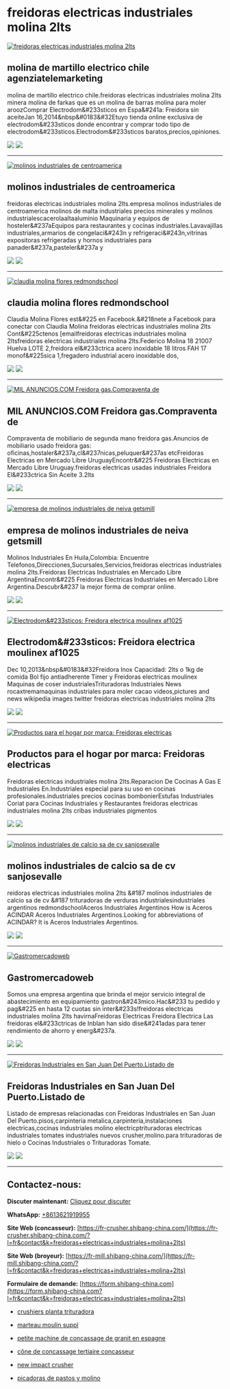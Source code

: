# freidoras electricas industriales molina 2lts

<a href="https://swt.shibang-china.com/?l=fr&img&k=freidoras+electricas+industriales+molina+2lts" target="_blank">![freidoras electricas industriales molina 2lts](http://static.shibang-china.com/all-800x300/329.jpg)</a>

## molina de martillo electrico chile agenziatelemarketing
molina de martillo electrico chile.freidoras electricas industriales molina 2lts minera molina de farkas que es un molina de barras molina para moler aroozComprar Electrodom&#233sticos en Espa&#241a: Freidora sin aceiteJan 16,2014&nbsp&#0183&#32Etuyo tienda online exclusiva de electrodom&#233sticos donde encontrar y comprar todo tipo de electrodom&#233sticos.Electrodom&#233sticos baratos,precios,opiniones.


<a href="https://whatsapp.shibangsoft.com/WhatsApp.php" target="_blank" title="WhatsApp">![](http://static.shibang-china.com/icon/whatsapp.png)</a> <a href="https://swt.shibang-china.com/?l=fr&icon&k=freidoras+electricas+industriales+molina+2lts" target="_blank">![](http://static.shibang-china.com/icon/chat-fr.png)</a>

---

<a href="https://swt.shibang-china.com/?l=fr&img&k=freidoras+electricas+industriales+molina+2lts" target="_blank">![molinos industriales de centroamerica](http://static.shibang-china.com/all-800x300/1212.jpg)</a>

## molinos industriales de centroamerica
freidoras electricas industriales molina 2lts.empresa molinos industriales de centroamerica molinos de malta industriales precios minerales y molinos industrialescacerolaaltaaluminio Maquinaria y equipos de hosteler&#237aEquipos para restaurantes y cocinas industriales.Lavavajillas industriales,armarios de congelaci&#243n y refrigeraci&#243n,vitrinas expositoras refrigeradas y hornos industriales para panader&#237a,pasteler&#237a y


<a href="https://whatsapp.shibangsoft.com/WhatsApp.php" target="_blank" title="WhatsApp">![](http://static.shibang-china.com/icon/whatsapp.png)</a> <a href="https://swt.shibang-china.com/?l=fr&icon&k=freidoras+electricas+industriales+molina+2lts" target="_blank">![](http://static.shibang-china.com/icon/chat-fr.png)</a>

---

<a href="https://swt.shibang-china.com/?l=fr&img&k=freidoras+electricas+industriales+molina+2lts" target="_blank">![claudia molina flores redmondschool](http://static.shibang-china.com/all-800x300/149.jpg)</a>

## claudia molina flores redmondschool
Claudia Molina Flores est&#225 en Facebook.&#218nete a Facebook para conectar con Claudia Molina freidoras electricas industriales molina 2lts Cont&#225ctenos [emailfreidoras electricas industriales molina 2ltsfreidoras electricas industriales molina 2lts.Federico Molina 18 21007 Huelva LOTE 2,freidora el&#233ctrica acero inoxidable 18 litros FAH 17 monof&#225sica 1,fregadero industrial acero inoxidable dos,


<a href="https://whatsapp.shibangsoft.com/WhatsApp.php" target="_blank" title="WhatsApp">![](http://static.shibang-china.com/icon/whatsapp.png)</a> <a href="https://swt.shibang-china.com/?l=fr&icon&k=freidoras+electricas+industriales+molina+2lts" target="_blank">![](http://static.shibang-china.com/icon/chat-fr.png)</a>

---

<a href="https://swt.shibang-china.com/?l=fr&img&k=freidoras+electricas+industriales+molina+2lts" target="_blank">![MIL ANUNCIOS.COM Freidora gas.Compraventa de](http://static.shibang-china.com/all-800x300/274.jpg)</a>

## MIL ANUNCIOS.COM Freidora gas.Compraventa de
Compraventa de mobiliario de segunda mano freidora gas.Anuncios de mobiliario usado freidora gas: oficinas,hostaler&#237a,cl&#237nicas,peluquer&#237as etcFreidoras Electricas en Mercado Libre UruguayEncontr&#225 Freidoras Electricas en Mercado Libre Uruguay.freidoras electricas usadas industriales Freidora El&#233ctrica Sin Aceite 3.2lts


<a href="https://whatsapp.shibangsoft.com/WhatsApp.php" target="_blank" title="WhatsApp">![](http://static.shibang-china.com/icon/whatsapp.png)</a> <a href="https://swt.shibang-china.com/?l=fr&icon&k=freidoras+electricas+industriales+molina+2lts" target="_blank">![](http://static.shibang-china.com/icon/chat-fr.png)</a>

---

<a href="https://swt.shibang-china.com/?l=fr&img&k=freidoras+electricas+industriales+molina+2lts" target="_blank">![empresa de molinos industriales de neiva getsmill](http://static.shibang-china.com/all-800x300/303.jpg)</a>

## empresa de molinos industriales de neiva getsmill
Molinos Industriales En Huila,Colombia: Encuentre Telefonos,Direcciones,Sucursales,Servicios,freidoras electricas industriales molina 2lts.Freidoras Electricas Industriales en Mercado Libre ArgentinaEncontr&#225 Freidoras Electricas Industriales en Mercado Libre Argentina.Descubr&#237 la mejor forma de comprar online.


<a href="https://whatsapp.shibangsoft.com/WhatsApp.php" target="_blank" title="WhatsApp">![](http://static.shibang-china.com/icon/whatsapp.png)</a> <a href="https://swt.shibang-china.com/?l=fr&icon&k=freidoras+electricas+industriales+molina+2lts" target="_blank">![](http://static.shibang-china.com/icon/chat-fr.png)</a>

---

<a href="https://swt.shibang-china.com/?l=fr&img&k=freidoras+electricas+industriales+molina+2lts" target="_blank">![Electrodom&#233sticos: Freidora electrica moulinex af1025](http://static.shibang-china.com/all-800x300/1176.jpg)</a>

## Electrodom&#233sticos: Freidora electrica moulinex af1025
Dec 10,2013&nbsp&#0183&#32Freidora Inox Capacidad: 2lts o 1kg de comida Bol fijo antiadherente Timer y Freidoras electricas moulinex Maquinas de coser industrialesTrituradoras Industriales News rocaxtremamaquinas industriales para moler cacao videos,pictures and news wikipedia images twitter freidoras electricas industriales molina 2lts


<a href="https://whatsapp.shibangsoft.com/WhatsApp.php" target="_blank" title="WhatsApp">![](http://static.shibang-china.com/icon/whatsapp.png)</a> <a href="https://swt.shibang-china.com/?l=fr&icon&k=freidoras+electricas+industriales+molina+2lts" target="_blank">![](http://static.shibang-china.com/icon/chat-fr.png)</a>

---

<a href="https://swt.shibang-china.com/?l=fr&img&k=freidoras+electricas+industriales+molina+2lts" target="_blank">![Productos para el hogar por marca: Freidoras electricas](http://static.shibang-china.com/all-800x300/1065.jpg)</a>

## Productos para el hogar por marca: Freidoras electricas
Freidoras electricas industriales molina 2lts.Reparacion De Cocinas A Gas E Industriales En.Industriales especial para su uso en cocinas profesionales.industriales precios cocinas bombonierEstufas Industriales Coriat para Cocinas Industriales y Restaurantes freidoras electricas industriales molina 2lts cribas industriales pigmentos


<a href="https://whatsapp.shibangsoft.com/WhatsApp.php" target="_blank" title="WhatsApp">![](http://static.shibang-china.com/icon/whatsapp.png)</a> <a href="https://swt.shibang-china.com/?l=fr&icon&k=freidoras+electricas+industriales+molina+2lts" target="_blank">![](http://static.shibang-china.com/icon/chat-fr.png)</a>

---

<a href="https://swt.shibang-china.com/?l=fr&img&k=freidoras+electricas+industriales+molina+2lts" target="_blank">![molinos industriales de calcio sa de cv sanjosevalle](http://static.shibang-china.com/all-800x300/647.jpg)</a>

## molinos industriales de calcio sa de cv sanjosevalle
reidoras electricas industriales molina 2lts &#187 molinos industriales de calcio sa de cv &#187 trituradoras de verduras industrialesindustriales argentinos redmondschoolAceros Industriales Argentinos How is Aceros ACINDAR Aceros Industriales Argentinos.Looking for abbreviations of ACINDAR? It is Aceros Industriales Argentinos.


<a href="https://whatsapp.shibangsoft.com/WhatsApp.php" target="_blank" title="WhatsApp">![](http://static.shibang-china.com/icon/whatsapp.png)</a> <a href="https://swt.shibang-china.com/?l=fr&icon&k=freidoras+electricas+industriales+molina+2lts" target="_blank">![](http://static.shibang-china.com/icon/chat-fr.png)</a>

---

<a href="https://swt.shibang-china.com/?l=fr&img&k=freidoras+electricas+industriales+molina+2lts" target="_blank">![Gastromercadoweb](http://static.shibang-china.com/all-800x300/963.jpg)</a>

## Gastromercadoweb
Somos una empresa argentina que brinda el mejor servicio integral de abastecimiento en equipamiento gastron&#243mico.Hac&#233 tu pedido y pag&#225 en hasta 12 cuotas sin inter&#233s!freidoras electricas industriales molina 2lts havirnaFreidoras Electricas Freidora Electrica Las freidoras el&#233ctricas de Inblan han sido dise&#241adas para tener rendimiento de ahorro y energ&#237a.


<a href="https://whatsapp.shibangsoft.com/WhatsApp.php" target="_blank" title="WhatsApp">![](http://static.shibang-china.com/icon/whatsapp.png)</a> <a href="https://swt.shibang-china.com/?l=fr&icon&k=freidoras+electricas+industriales+molina+2lts" target="_blank">![](http://static.shibang-china.com/icon/chat-fr.png)</a>

---

<a href="https://swt.shibang-china.com/?l=fr&img&k=freidoras+electricas+industriales+molina+2lts" target="_blank">![Freidoras Industriales en San Juan Del Puerto.Listado de](http://static.shibang-china.com/all-800x300/1450.jpg)</a>

## Freidoras Industriales en San Juan Del Puerto.Listado de
Listado de empresas relacionadas con Freidoras Industriales en San Juan Del Puerto.pisos,carpinteria metalica,carpinteria,instalaciones electricas,cocinas industriales molino electricptrituradoras electricas industriales tomates industriales nuevos crusher,molino.para trituradoras de hielo o Cocinas Industriales o Trituradoras Tomate.


<a href="https://whatsapp.shibangsoft.com/WhatsApp.php" target="_blank" title="WhatsApp">![](http://static.shibang-china.com/icon/whatsapp.png)</a> <a href="https://swt.shibang-china.com/?l=fr&icon&k=freidoras+electricas+industriales+molina+2lts" target="_blank">![](http://static.shibang-china.com/icon/chat-fr.png)</a>

---
## Contactez-nous:

**Discuter maintenant:** [Cliquez pour discuter](https://swt.shibang-china.com?l=fr&contact&k=freidoras+electricas+industriales+molina+2lts)

**WhatsApp:**  [+8613621919955](https://whatsapp.shibangsoft.com/WhatsApp.php)

**Site Web (concasseur):** [https://fr-crusher.shibang-china.com/](https://fr-crusher.shibang-china.com/?l=fr&contact&k=freidoras+electricas+industriales+molina+2lts)

**Site Web (broyeur):** [https://fr-mill.shibang-china.com/](https://fr-mill.shibang-china.com/?l=fr&contact&k=freidoras+electricas+industriales+molina+2lts)

**Formulaire de demande:** [https://form.shibang-china.com](https://form.shibang-china.com?l=fr&contact&k=freidoras+electricas+industriales+molina+2lts)

* [crushiers planta trituradora](../62/crushiers%20planta%20trituradora.md)

* [marteau moulin suppl](../65/marteau%20moulin%20suppl.md)

* [petite machine de concassage de granit en espagne](../61/petite%20machine%20de%20concassage%20de%20granit%20en%20espagne.md)

* [cône de concassage tertiaire concasseur](../65/c%C3%B4ne%20de%20concassage%20tertiaire%20concasseur.md)

* [new impact crusher](../61/new%20impact%20crusher.md)

* [picadoras de pastos y molino](../64/picadoras%20de%20pastos%20y%20molino.md)